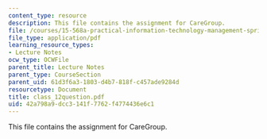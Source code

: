 ```yaml
---
content_type: resource
description: This file contains the assignment for CareGroup.
file: /courses/15-568a-practical-information-technology-management-spring-2005/42a798a9dcc3141f7762f4774436e6c1_class_12question.pdf
file_type: application/pdf
learning_resource_types:
- Lecture Notes
ocw_type: OCWFile
parent_title: Lecture Notes
parent_type: CourseSection
parent_uid: 61d3f6a3-1803-d4b7-818f-c457ade9284d
resourcetype: Document
title: class_12question.pdf
uid: 42a798a9-dcc3-141f-7762-f4774436e6c1
---
```

This file contains the assignment for CareGroup.

